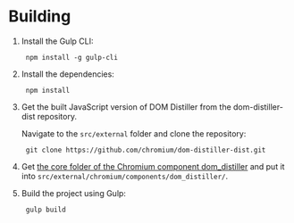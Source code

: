 # Building

1. Install the Gulp CLI:

		npm install -g gulp-cli

2. Install the dependencies:

		npm install

3. Get the built JavaScript version of DOM Distiller from the dom-distiller-dist repository.

	Navigate to the `src/external` folder and clone the repository:

		git clone https://github.com/chromium/dom-distiller-dist.git

4. Get [the core folder of the Chromium component dom_distiller](https://chromium.googlesource.com/chromium/src/+archive/master/components/dom_distiller/core.tar.gz) and put it into `src/external/chromium/components/dom_distiller/`.

5. Build the project using Gulp:

		gulp build

